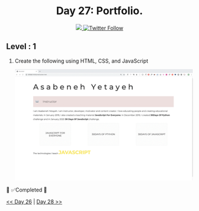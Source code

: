 <div align="center">
  <h1> Day 27: Portfolio.</h1>
  <a class="header-badge" target="_blank" href="https://www.linkedin.com/in/manthan-ankolekar-597b07a8/">
  <img src="https://img.shields.io/badge/style--5eba00.svg?label=LinkedIn&logo=linkedin&style=social">
  </a>
  <a class="header-badge" target="_blank" href="https://twitter.com/manthan_ank">
  <img alt="Twitter Follow" src="https://img.shields.io/twitter/follow/manthan_ank?style=social">
  </a>
</div>

## Level : 1

1. Create the following using HTML, CSS, and JavaScript

    ![Slider](./../images/projects/dom_mini_project_slider_day_7.1.gif)

🎉 ✅Completed 🎉

[<< Day 26](/Day26/index.md) | [Day 28 >>](/Day28/index.md)
